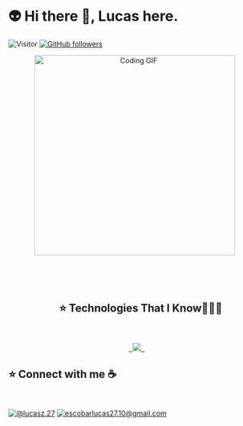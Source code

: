 # 👽 Hi there 👋, Lucas here. 
![Visitor](https://visitor-badge.laobi.icu/badge?page_id=Lucasz-py.repoName) [![GitHub followers](https://img.shields.io/github/followers/Lucasz-py.svg?style=social&label=Follow)](https://github.com/Lucasz-py?tab=followers)<br/>

<p align="center">
  <img src="https://media0.giphy.com/media/v1.Y2lkPTc5MGI3NjExanQ4MjRmYjZnaTgwNjcyZ3Z3aXYwbnoyd2h6aWNpbTNmY3kybnp3MiZlcD12MV9pbnRlcm5hbF9naWZfYnlfaWQmY3Q9Zw/Ozf4qM5aX1qUqwtmFF/giphy.gif" alt="Coding GIF" width="400" />
</p>
<div id="user-content-toc">
  <ul align="center">
  	<summary><h2 style="display: inline-block">⭐ Technologies That I Know👨🏻‍💻</h2></summary>
  </ul>
</div>
<p align="center">
  <a href="https://skillicons.dev">
  	<img src="https://skillicons.dev/icons?i=react,js,ts,java,c,html,css,py,git,discord,github" />
  </a>
</p>

## ⭐ Connect with me ☕ 

<br>

[![@lucasz.27](https://img.icons8.com/fluency/48/000000/instagram-new.png "@lucasz.27")](https://www.instagram.com/lucasz.27/) [![escobarlucas27.10@gmail.com](https://img.icons8.com/fluency/48/000000/apple-mail.png "escobarlucas27.10@gmail.com")](mailto:escobarlucas27.10@gmail.com)

<br>

